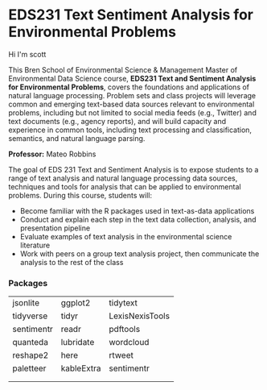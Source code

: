 # EDS231 Text Sentiment Analysis for Environmental Problems

Hi I'm scott


This Bren School of Environmental Science & Management Master of Environmental Data Science course, **EDS231 Text and Sentiment Analysis for Environmental Problems**, covers the foundations and applications of natural language processing. Problem sets and class projects will leverage common and emerging text-based data sources relevant to environmental problems, including but not limited to social media feeds (e.g., Twitter) and text documents (e.g., agency reports), and will build capacity and experience in common tools, including text processing and classification, semantics, and natural language parsing.

**Professor:** Mateo Robbins 

The goal of EDS 231 Text and Sentiment Analysis is to expose students to a range of text analysis and natural language processing data sources, techniques and tools for analysis that can be applied to environmental problems. During this course, students will:

- Become familiar with the R packages used in text-as-data applications
- Conduct and explain each step in the text data collection, analysis, and presentation pipeline
- Evaluate examples of text analysis in the environmental science literature
- Work with peers on a group text analysis project, then communicate the analysis to the rest of the class

### Packages

|            |            |                |
| ---------- | -----------| ---------------|
| jsonlite   | ggplot2    | tidytext       | 
| tidyverse  | tidyr      | LexisNexisTools|
| sentimentr | readr      | pdftools       |
| quanteda   | lubridate  | wordcloud      |
| reshape2   | here       | rtweet         |
| paletteer  | kableExtra | sentimentr     |
|     |         |           |
|     |         |           |
